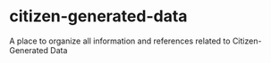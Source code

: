 # citizen-generated-data
A place to organize all information and references related to Citizen-Generated Data
